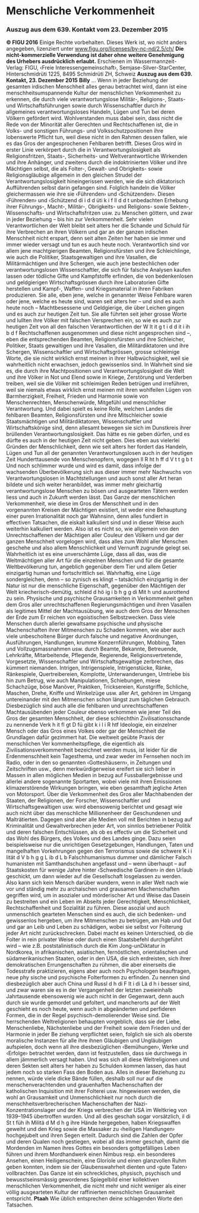 # Menschliche Verkommenheit
### Auszug aus dem 639. Kontakt vom 23. Dezember 2015
**© FIGU 2016**
Einige Rechte vorbehalten. Dieses Werk ist, wo nicht anders angegeben, lizenziert unter www.figu.org/licenses/by-nc-nd/2.5/ch/
**Die nicht-kommerzielle Verwendung ist daher ohne**
**weitere Genehmigung des Urhebers ausdrücklich**
**erlaubt.**
Erschienen im Wassermannzeit-Verlag: FIGU, ‹Freie Interessengemeinschaft›, Semjase-Silver-StarCenter, Hinterschmidrüti 1225, 8495 Schmidrüti ZH, Schweiz
**Auszug aus dem 639. Kontakt, 23. Dezember 2015**
**Billy** … Wenn in jeder Beziehung der gesamten irdischen Menschheit alles genau betrachtet wird, dann
ist eine menschheitsumspannende Kultur der menschlichen Verkommenheit zu erkennen, die durch viele verantwortungslose Militär-, Religions-, Staats- und Wirtschaftsführungen sowie durch Wissenschaftler durch ihr allgemeines verantwortungsloses Handeln, Lügen und Tun bei deren Völkern gefördert wird. Wohlverstanden muss dabei sein, dass nicht die Rede von der Minorität aller Gerechten und Rechtschaffenen ist, die in Volks- und sonstigen Führungs- und Volksschutzpositionen ihre lobenswerte Pflicht tun, weil diese nicht in den Rahmen dessen fallen, wie es das Gros der angesprochenen Fehlbaren betrifft. Dieses Gros wird in erster Linie verkörpert durch die in Verantwortungslosigkeit als Religionsfritzen, Staats-, Sicherheits- und Weltverantwortliche Wirkenden und ihre Anhänger, und zweitens durch die indoktrinierten Völker und ihre Mächtigen selbst, die als Folter-, Gewalt- und Obrigkeits- sowie Religionsgläubige allgemein in den gleichen Strudel der Verantwortungslosigkeit hineingerissen werden, wie die sich diktatorisch Aufführenden selbst darin gefangen sind. Folglich handeln die Völker gleichermassen wie ihre sie ‹Führenden› und ‹Schützenden›. Diesen ‹Führenden› und ‹Schützend di i d d üti k i f ll d d t unbedachten Erhebung ihrer Führungs-, Macht-, Militär-, Obrigkeits- und Religions- sowie Sekten-, Wissenschafts- und Wirtschaftsfritzen usw. zu Menschen göttern, und zwar in jeder Beziehung – bis hin zur Verkommenheit.
Sehr vielen Verantwortlichen der Welt bleibt seit alters her die Schande und Schuld für ihre Verbrechen an ihren Völkern und gar an der ganzen irdischen Menschheit nicht erspart, denn seit alten Zeiten her haben sie immer und immer wieder versagt und tun es auch heute noch. Verantwortlich sind vor allem jene machtgierigen Beamten, Religionsfürsten und ihre Schleichlinge, wie auch die Politiker, Staatsgewaltigen und ihre Vasallen, die Militärmächtigen und ihre Schergen, wie auch jene bestechlichen oder verantwortungslosen Wissenschaftler, die sich für falsche Analysen kaufen lassen oder tödliche Gifte und Kampfstoffe erfinden, die von bedenkenlosen und geldgierigen Wirtschaftsgrössen durch ihre Laboratorien Gifte herstellen und Kampf-, Waffen- und Kriegsmaterial in ihren Fabriken produzieren. Sie alle, eben jene, welche in genannter Weise Fehlbare waren oder jene, welche es heute sind, waren seit alters her – und sind es auch heute noch – Machtbesessene und Geldgierige, die über Leichen gingen und es auch zur heutigen Zeit tun. Sie alle führten seit jeher grosse Worte und lullten ihre Völker mit falschen Versprechen ein, so wie es auch zur heutigen Zeit von all den falschen Verantwortlichen der W lt it g t i d d it i ih b d f Rechtschaffenen ausgenommen und diese nicht angesprochen sind –, eben die entsprechenden Beamten, Religionsfürsten und ihre Schleicher, Politiker, Staats gewaltigen und ihre Vasallen, die Militärdiktatoren und ihre Schergen, Wissenschaftler und Wirtschaftsgrössen, grosse schleimige Worte, die sie nicht wirklich ernst meinen in ihrer Halbwüchsigkeit, weil sie wahrheitlich nicht erwachsen, jedoch gewissenlos sind. In Wahrheit sind sie es, die durch ihre Machtpositionen und Verantwortungslosigkeit die Welt und ihre Völker in Not und Elend sowie in Kriege, Zerstörung und Verderben treiben, weil sie die Völker mit schleimigen Reden betrügen und irreführen, weil sie niemals etwas wirklich ernst meinen mit ihren wohlfeilen Lügen von Barmherzigkeit, Freiheit, Frieden und Harmonie sowie von Menschenrechten, Menschenwürde, Mitgefühl und menschlicher Verantwortung. Und dabei spielt es keine Rolle, welchen Landes die fehlbaren Beamten, Religionsfürsten und ihre Mitschleicher sowie Staatsmächtigen und Militärdiktatoren, Wissenschaftler und Wirtschaftskönige sind, denn allesamt bewegen sie sich im Dunstkreis ihrer brüllenden Verantwortungslosigkeit. Das hätte es nie geben dürfen, und es dürfte es auch in der heutigen Zeit nicht geben. Dies eben aus vielerlei Gründen der Menschlichkeit, denn wie seit alters her fordert das Handeln, Lügen und Tun all der genannten Verantwortungslosen auch in der heutigen Zeit Hunderttausende von Menschenopfern, wogegen ll R ht h ff d V t t g b t Und noch schlimmer wurde und wird es damit, dass infolge der wachsenden Überbevölkerung sich aus dieser immer mehr Nachwuchs von Verantwortungslosen in Machtstellungen und auch sonst aller Art heran bildete und sich weiter heranbildet, was immer mehr gleichartig verantwortungslose Menschen zu bösen und ausgearteten Tätern werden liess und auch in Zukunft werden lässt.
Das Ganze der menschlichen Verkommenheit, wie diese im Gros der Menschheit und in den vorgenannten Kreisen der Mächtigen existiert, ist weder eine Behauptung einer puren Irrationalität noch gar Wahnsinn, denn alles fundiert in effectiven Tatsachen, die eiskalt kalkuliert sind und in dieser Weise auch weiterhin kalkuliert werden. Also ist es nicht so, wie allgemein von den Unrechtschaffenen der Mächtigen aller Couleur den Völkern und gar der ganzen Menschheit vorgelogen wird, dass alles zum Wohl aller Menschen geschehe und also allem Menschlichkeit und Vernunft zugrunde gelegt sei. Wahrheitlich ist es eine unverschämte Lüge, dass all das, was die Weltmächtigen aller Art für die einzelnen Menschen und für die gesamte Weltbevölkerung tun, angeblich gegenüber dem Tier und allem Getier einzigartig human und fortschrittlich sei. Wahrhaftig, eine Lüge sondergleichen, denn – so zynisch es klingt – tatsächlich einzigartig in der Natur ist nur die menschliche Eigenschaft, gegenüber den Mächtigen der Welt kriecherisch-demütig, schleid d hö ig i b h g g di Mit h und ausrottend zu sein. Physische und psychische Grausamkeiten in Verkommenheit gelten dem Gros aller unrechtschaffenen Regierungsmächtigen und ihren Vasallen als legitimes Mittel der Machtausübung, wie auch dem Gros der Menschen der Erde zum Er reichen von egoistischen Selbstzwecken. Dass viele Menschen durch allerlei gewaltsame psychische und physische Machenschaften ihrer Mitmenschen zu Schaden kommen, wie aber auch viele unbescholtene Bürger durch falsche und negative Anordnungen, Ausführungen, Handlungen, krumme Konzernführungen, Mobbing, Taten und Vollzugsmassnahmen usw.
durch Beamte, Bekannte, Betreuende, Lehrkräfte, Mitarbeitende, Pflegende, Regierende, Religionsvertretende, Vorgesetzte, Wissenschaftler und Wirtschaftsgewaltige zerbrechen, das kümmert niemanden. Intrigen, Intrigenspiele, Intrigenstücke, Ränke, Ränkespiele, Quertreibereien, Komplotte, Unterwanderungen, Umtriebe bis hin zum Betrug, wie auch Manipulationen, Schiebungen, miese Schachzüge, böse Manöver, Praktiken, Tricksereien, Kunstgriffe, Schliche, Maschen, Drehe, Kniffe und Winkelzüge usw. aller Art, gehören im Umgang untereinander mit den Mitmenschen schon längst zum täglichen Gebrauch. Diesbezüglich sind auch alle die fehlbaren und unrechtschaffenen Machtausübenden jeder Couleur ebenso verkommen wie jener Teil des Gros der gesamten Menschheit, der diese schlechthin Zivilisationsschande zu nennende Verk h it fl gt D fü gibt k i l i R htf Ideologie, ein einzelner Mensch oder das Gros eines Volkes oder gar der Menschheit die Grundlagen dafür gezimmert hat.
Die weltweit geübte Praxis der menschlichen Ver kommenheitspflege, die eigentlich als Zivilisationsverkommenheit bezeichnet werden muss, ist leider für die Erdenmenschheit kein Tagesthema, und zwar weder im Fernsehen noch im Radio, oder in den so genannten ‹Gotteshäusern›, in Zeitungen und Zeitschriften usw., denn merkwürdigerweise ereifert sie sich lieber in Massen in allen möglichen Medien in bezug auf Fussballergebnisse und allerlei andere sogenannte Sportarten, wobei viele mit ihren Emissionen klimazerstörende Wirkungen bringen, wie eben gesamthaft jegliche Arten von Motorsport. Über die Verkommenheit des Gros aller Machhabenden der Staaten, der Religionen, der Forscher, Wissenschaftler und Wirtschaftsgewaltigen usw. wird ebensowenig berichtet und gesagt wie auch nicht über das menschliche Millionenheer der Geschundenen und Malträtierten. Dagegen sind aber alle Medien voll mit Berichten in bezug auf Kriminalität und Gewaltverbrechen jeder Art, von sinnlos betriebener Politik und deren falschen Entschlüssen, als ob es effectiv um die Sicherheit und das Wohl des Bürgers, des Volkes und des Landes ginge. Dazu seien beispielsweise nur die unrichtigen Gesetzgebungen, Handlungen, Taten und mangelhaften Vorkehrungen gegen den Terrorismus sowie die schwere K i i lität d V b h g g L ib d L b Falschhumanismus dummer und dämlicher Falsch humanisten mit Samthandschuhen angefasst und – wenn überhaupt – auf Staatskosten für wenige Jahre hinter ‹Schwedische Gardinen› in den Urlaub geschickt, um dann wieder auf die Gesellschaft losgelassen zu werden. Also kann sich kein Mensch darüber wundern, wenn in aller Welt nach wie vor und ständig mehr zu archaischen und grausamen Machenschaften gegriffen wird, um in asozialer und mörderischer Art und Weise das Dasein zu bestreiten und ein Leben im Abseits jeder Gerechtigkeit, Menschlichkeit, Rechtschaffenheit und Sozialität zu führen. Diese asozial und auch unmenschlich gearteten Menschen sind es auch, die sich bedenken- und gewissenlos hergeben, um ihre Mitmenschen zu betrügen, am Hab und Gut und gar an Leib und Leben zu schädigen, wobei sie selbst vor Folterung jeder Art nicht zurückschrecken. Dabei macht es keinen Unterschied, ob die Folter in rein privater Weise oder durch einen Staatsbefehl durchgeführt wird – wie z.B. poststalinistisch durch die Kim Jong-unDiktatur in Nordkorea, in afrikanischen, asiatischen, fernöstlichen, orientalischen und südamerikanischen Staaten, oder in den USA, die sich erdreisten, sich ihrer demokratischen Errungenschaften zu rühmen, die aber einerseits die Todesstrafe praktizieren, eigens aber auch noch Psychologen beauftragen, neue phy sische und psychische Folterformen zu erfinden. Zu nennen sind diesbezüglich aber auch China und Russl d h di F lt i di Lä d h i besser sind, und zwar waren sie es in der Vergangenheit der letzten zweieinhalb Jahrtausende ebensowenig wie auch nicht in der Gegenwart, denn auch durch sie wurde gemordet und gefoltert, und mancherorts auf der Welt geschieht es noch heute, wenn auch in abgeänderten und perfideren Formen, die in der Regel psychisch-demolierender Weise sind. Die herrschenden Weltreligionen behaupten vorgeblich, dass sie der Liebe, Menschenliebe, Nächstenliebe und der Freiheit sowie dem Frieden und der Harmonie in jeder Be ziehung verpflichtet seien, folglich sie sich als oberste moralische Instanzen für alle ihre ihnen Gläubigen und Ungläubigen aufspielen, doch wenn all ihre diesbezüglichen ‹Bemühungen›, Werke und ‹Erfolge› betrachtet werden, dann ist festzustellen, dass sie durchwegs in allem jämmerlich versagt haben. Und was sich all diese Weltreligionen und deren Sekten seit alters her haben zu Schulden kommen lassen, das haut jedem noch so starken Fass den Boden aus. Alles in dieser Beziehung zu nennen, würde viele dicke Bände füllen, deshalb soll nur auf die menschenverachtenden und grauenhaften Machenschaften der katholischen Inquisition mit ihrer Folterei usw. hingewiesen werden, die wohl an Grausamkeit und Unmenschlichkeit nur noch durch die menschheitsverbrecherischen Machenschaften der Nazi-Konzentrationslager und der Kriegs verbrechen der USA im Weltkrieg von 1939–1945 übertroffen wurden. Und all dies geschah sogar vorsätzlich, il di St t füh ih Militä d M d h g ihre Hände hergegeben, haben Kriegswaffen geweiht und den Krieg sowie die Massaker zu ‹heiligen Handlungen› hochgejubelt und ihren Segen erteilt. Dadurch sind die Zahlen der Opfer und deren Qualen noch gestiegen, wobei all das immer geschah, damit die Mordenden im Namen ihres Gottes ein besonders gottgefälliges Leben führen und ihrem Mordhandwerk einen Nimbus resp. ein besonderes Ansehen, einen Heiligenschein, eine Gloriole und einen glanzvollen Ruhm geben konnten, indem sie der Glaubenswahrheit dienten und ‹gute Taten› vollbrachten. Das Ganze ist ein schreckliches, physisch, psychisch und bewusstseinsmässig gewordenes Spiegelbild einer kollektiven menschlichen Verkommenheit, die nicht mehr und nicht weniger als einer völlig ausgearteten Kultur der raffinierten menschlichen Grausamkeit entspricht.
**Ptaah** Wie üblich entsprechen deine schlagenden
Worte den Tatsachen.
